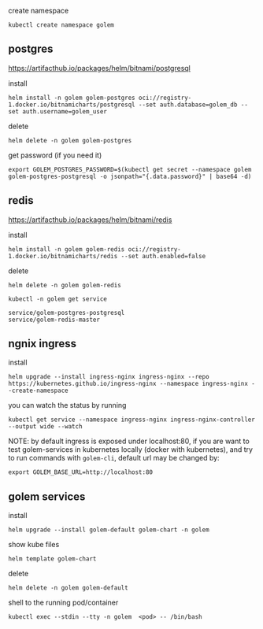 create namespace

```shell
kubectl create namespace golem
```

## postgres

https://artifacthub.io/packages/helm/bitnami/postgresql

install
```shell
helm install -n golem golem-postgres oci://registry-1.docker.io/bitnamicharts/postgresql --set auth.database=golem_db --set auth.username=golem_user
```

delete
```shell
helm delete -n golem golem-postgres
```

get password (if you need it)
```shell
export GOLEM_POSTGRES_PASSWORD=$(kubectl get secret --namespace golem golem-postgres-postgresql -o jsonpath="{.data.password}" | base64 -d)
```

## redis

https://artifacthub.io/packages/helm/bitnami/redis

install
```shell
helm install -n golem golem-redis oci://registry-1.docker.io/bitnamicharts/redis --set auth.enabled=false
```

delete
```shell
helm delete -n golem golem-redis
```

```shell
kubectl -n golem get service

service/golem-postgres-postgresql
service/golem-redis-master
```

## ngnix ingress

install
```shell
helm upgrade --install ingress-nginx ingress-nginx --repo https://kubernetes.github.io/ingress-nginx --namespace ingress-nginx --create-namespace
```

you can watch the status by running

```shell
kubectl get service --namespace ingress-nginx ingress-nginx-controller --output wide --watch
```

NOTE: by default ingress is exposed under localhost:80, if you are want to test golem-services in kubernetes locally (docker with kubernetes), 
and try to run commands with `golem-cli`, default url may be changed by: 

```shell
export GOLEM_BASE_URL=http://localhost:80
```


## golem services

install
```shell
helm upgrade --install golem-default golem-chart -n golem
```

show kube files
```shell
helm template golem-chart
```

delete
```shell
helm delete -n golem golem-default
```

shell to the running pod/container
```shell
kubectl exec --stdin --tty -n golem  <pod> -- /bin/bash
```